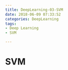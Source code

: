 ```yaml
---
title: DeepLearning-03-SVM
date: 2018-06-09 07:33:52
categories: DeepLearning
tags:
- Deep Learning
- SVM

---
```


# SVM

